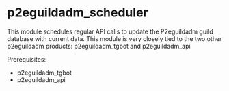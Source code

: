 # p2eguildadm_scheduler

This module schedules regular API calls to update the P2eguildadm guild database with current data.
This module is very closely tied to the two other p2eguildadm products: p2eguildadm_tgbot and p2eguildadm_api

Prerequisites:
- p2eguildadm_tgbot
- p2eguildadm_api



